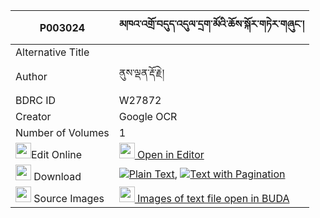 |P003024|མཁའ་འགྲོ་བདུད་འདུལ་དྲག་མོའི་ཆོས་སྐོར་གཏེར་གཞུང་། 
| --- | --- 
|Alternative Title |
|Author| ནུས་ལྡན་རྡོ་རྗེ།
|BDRC ID | W27872
|Creator | Google OCR
|Number of Volumes| 1
|<img width="25" src="https://img.icons8.com/color/25/000000/edit-property.png">Edit Online| [<img width="25" src="https://avatars.githubusercontent.com/u/45091458?s=200&v=4"> Open in Editor](http://editor.openpecha.org/P003024)
|<img width="25" src="https://img.icons8.com/fluent/48/000000/download-2.png"/>  Download | [![](https://img.icons8.com/color/20/000000/txt.png)Plain Text](https://github.com/Openpecha/P003024/releases/download/v1/khandro_dudul_drakmo_i_chokor__plain_P003024.zip), [![](https://img.icons8.com/color/20/000000/txt.png)Text with Pagination](https://github.com/Openpecha/P003024/releases/download/v1/khandro_dudul_drakmo_i_chokor__pages_P003024.zip)
|<img width="25" src="https://img.icons8.com/plasticine/100/000000/pictures-folder.png"/>  Source Images | [<img width="25" src="https://library.bdrc.io/icons/BUDA-small.svg"> Images of text file open in BUDA](https://library.bdrc.io/show/bdr:W27872)